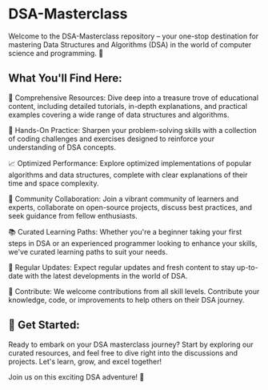 # DSA-Masterclass
Welcome to the DSA-Masterclass repository – your one-stop destination for mastering Data Structures and Algorithms (DSA) in the world of computer science and programming. 🚀

## What You'll Find Here:

📘 Comprehensive Resources: Dive deep into a treasure trove of educational content, including detailed tutorials, in-depth explanations, and practical examples covering a wide range of data structures and algorithms.

🧩 Hands-On Practice: Sharpen your problem-solving skills with a collection of coding challenges and exercises designed to reinforce your understanding of DSA concepts.

📈 Optimized Performance: Explore optimized implementations of popular algorithms and data structures, complete with clear explanations of their time and space complexity.

🌟 Community Collaboration: Join a vibrant community of learners and experts, collaborate on open-source projects, discuss best practices, and seek guidance from fellow enthusiasts.

📚 Curated Learning Paths: Whether you're a beginner taking your first steps in DSA or an experienced programmer looking to enhance your skills, we've curated learning paths to suit your needs.

📆 Regular Updates: Expect regular updates and fresh content to stay up-to-date with the latest developments in the world of DSA.

🤝 Contribute: We welcome contributions from all skill levels. Contribute your knowledge, code, or improvements to help others on their DSA journey.

## 📌 Get Started:

Ready to embark on your DSA masterclass journey? Start by exploring our curated resources, and feel free to dive right into the discussions and projects. Let's learn, grow, and excel together!

Join us on this exciting DSA adventure! 🚀

